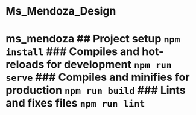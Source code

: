 # Ms_Mendoza_Design
# ms_mendoza  ## Project setup ``` npm install ```  ### Compiles and hot-reloads for development ``` npm run serve ```  ### Compiles and minifies for production ``` npm run build ```  ### Lints and fixes files ``` npm run lint ```
